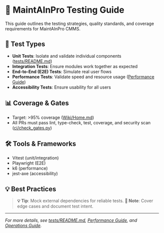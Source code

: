 # 🧪 MaintAInPro Testing Guide

This guide outlines the testing strategies, quality standards, and coverage requirements for MaintAInPro CMMS.

## 🧩 Test Types

- **Unit Tests**: Isolate and validate individual components ([tests/README.md](../../tests/README.md))
- **Integration Tests**: Ensure modules work together as expected
- **End-to-End (E2E) Tests**: Simulate real user flows
- **Performance Tests**: Validate speed and resource usage ([Performance Guide](Performance-Guide.md))
- **Accessibility Tests**: Ensure usability for all users

## 📊 Coverage & Gates

- Target: >95% coverage ([Wiki/Home.md](Home.md))
- All PRs must pass lint, type-check, test, coverage, and security scan ([ci/check_gates.py](../../ci/check_gates.py))

## 🛠️ Tools & Frameworks

- Vitest (unit/integration)
- Playwright (E2E)
- k6 (performance)
- jest-axe (accessibility)

## 💡 Best Practices

> **💡 Tip**: Mock external dependencies for reliable tests.
> **📝 Note**: Cover edge cases and document test intent.

---
*For more details, see [tests/README.md](../../tests/README.md), [Performance Guide](Performance-Guide.md), and [Operations Guide](Operations-Guide.md).*
